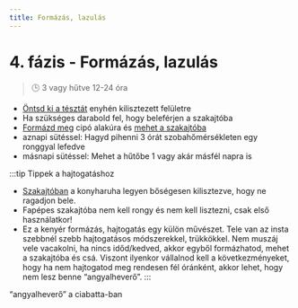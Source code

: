 ```yaml
---
title: Formázás, lazulás
---
```


# 4. fázis - Formázás, lazulás
>🕒 3 vagy hűtve 12-24 óra

- [Öntsd ki a tésztát](https://www.instagram.com/p/B4eHtJtgAfw/) enyhén kilisztezett felületre
- Ha szükséges darabold fel, hogy beleférjen a szakajtóba
- [Formázd meg](https://www.instagram.com/p/B2XQbU2Amiy/) cipó alakúra és [mehet a szakajtóba](https://www.instagram.com/p/BzBvaJMAqkT/)
- aznapi sütéssel: Hagyd pihenni 3 órát szobahőmérsékleten egy ronggyal lefedve
- másnapi sütéssel: Mehet a hűtőbe 1 vagy akár másfél napra is

:::tip Tippek a hajtogatáshoz
- [Szakajtóban](https://www.instagram.com/p/B9tIY9IgbL_/) a konyharuha legyen bőségesen kilisztezve, hogy ne ragadjon bele.
- Fapépes szakajtóba nem kell rongy és nem kell lisztezni, csak első használatkor!
- Ez a kenyér formázás, hajtogatás egy külön művészet. Tele van az insta szebbnél szebb hajtogatásos módszerekkel, trükkökkel. Nem muszáj vele vacakolni, ha nincs időd/kedved, akkor egyből formázhatod, mehet a szakajtóba és csá. Viszont ilyenkor vállalnod kell a következményeket, hogy ha nem hajtogatod meg rendesen fél óránként, akkor lehet, hogy nem lesz benne “angyalheverő”.
:::

“angyalheverő” a ciabatta-ban
